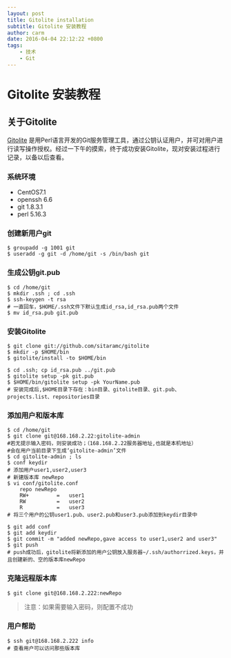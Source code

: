 ```yaml
---
layout: post
title: Gitolite installation
subtitle: Gitolite 安装教程
author: carm
date: 2016-04-04 22:12:22 +0800
tags:
    - 技术
    - Git
---
```

# Gitolite 安装教程


## 关于Gitolite
[Gitolite](https://github.com/sitaramc/gitolite.git) 是用Perl语言开发的Git服务管理工具，通过公钥认证用户，并可对用户进行读写操作授权。经过一下午的摸索，终于成功安装Gitolite，现对安装过程进行记录，以备以后查看。

### 系统环境

* CentOS7.1
* openssh 6.6
* git 1.8.3.1
* perl 5.16.3

### 创建新用户git
    $ groupadd -g 1001 git
    $ useradd -g git -d /home/git -s /bin/bash git

### 生成公钥git.pub
    $ cd /home/git
    $ mkdir .ssh ; cd .ssh
    $ ssh-keygen -t rsa
    # 一直回车，$HOME/.ssh文件下默认生成id_rsa,id_rsa.pub两个文件
    $ mv id_rsa.pub git.pub

### 安装Gitolite
    $ git clone git://github.com/sitaramc/gitolite
    $ mkdir -p $HOME/bin
    $ gitolite/install -to $HOME/bin

    $ cd .ssh; cp id_rsa.pub ../git.pub
    $ gitolite setup -pk git.pub
    $ $HOME/bin/gitolite setup -pk YourName.pub
    # 安装完成后,$HOME目录下存在：bin目录、gitolite目录、git.pub、projects.list、repositories目录

### 添加用户和版本库
    $ cd /home/git
    $ git clone git@168.168.2.22:gitolite-admin
    #若无提示输入密码，则安装成功；（168.168.2.22服务器地址,也就是本机地址）
    #会在用户当前目录下生成‘gitolite-admin’文件
    $ cd gitolite-admin ; ls
    $ conf keydir
    # 添加用户user1,user2,user3
    # 新建版本库 newRepo
    $ vi conf/gitolite.conf
        repo newRepo
        RW+         =   user1
        RW          =   user2
        R           =   user3
    # 将三个用户的公钥user1.pub、user2.pub和user3.pub添加到keydir目录中

    $ git add conf
    $ git add keydir
    $ git commit -m "added newRepo,gave access to user1,user2 and user3"
    $ git push
    # push成功后，gitolite将新添加的用户公钥放入服务器~/.ssh/authorrized.keys，并且创建新的、空的版本库newRepo

### 克隆远程版本库
    $ git clone git@168.168.2.222:newRepo

> 注意：如果需要输入密码，则配置不成功

### 用户帮助
    $ ssh git@168.168.2.222 info
    # 查看用户可以访问那些版本库
